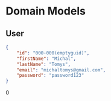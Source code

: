 ﻿# Domain Models

## User 

```json
{
    "id": "000-000(emptyguid)",
    "firstName": "Michal",
    "lastName": "Tomys",
    "email": "michaltomys@gmail.com",
    "password": "password123"
}
```
0